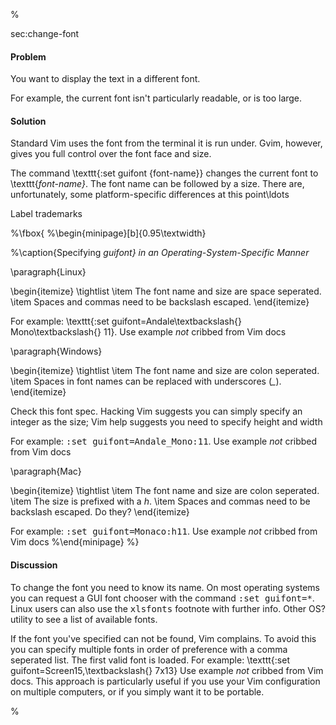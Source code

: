%

<span class="label">sec:change-font</span>

<h4>Problem</h4>

You want to display the text in a different font.

For example, the current font isn't particularly readable, or is too large.

<h4>Solution</h4>

Standard Vim uses the font from the terminal it is run under.  Gvim, however,
gives you full control over the font face and size.

The command \texttt{:set guifont \{font-name\}} changes the current font to
\texttt{<i>font-name}</i>. The font name can be followed by a size. There are,
unfortunately, some platform-specific differences at this point\ldots

<span class="todo">Label trademarks</span>

%\fbox{
%\begin{minipage}[b]{0.95\textwidth}

%\caption{Specifying <i>guifont} in an Operating-System-Specific Manner</i>

\paragraph{Linux}

\begin{itemize}
\tightlist
\item The font name and size are space seperated.
\item Spaces and commas need to be backslash escaped.
\end{itemize}

For example: \texttt{:set guifont=Andale\textbackslash{} Mono\textbackslash{} 11}. <span class="todo">Use
example *not* cribbed from Vim docs</span>

\paragraph{Windows}

\begin{itemize}
\tightlist
\item The font name and size are colon seperated.
\item Spaces in font names can be replaced with underscores (<i>\_</i>).
\end{itemize}

<span class="todo">Check this font spec. Hacking Vim suggests you can
simply specify an integer as the size; Vim help suggests you
need to specify height and width</span>

For example: <tt>:set guifont=Andale\_Mono:11</tt>. <span class="todo">Use
example *not* cribbed from Vim docs</span>

\paragraph{Mac}

\begin{itemize}
\tightlist
\item The font name and size are colon seperated.
\item The size is prefixed with a <i>h</i>.
\item Spaces and commas need to be backslash escaped. <span class="todo">Do
they?</span>
\end{itemize}

For example: <tt>:set guifont=Monaco:h11</tt>. <span class="todo">Use
example *not* cribbed from Vim docs</span>
%\end{minipage}
%}

<h4>Discussion</h4>

To change the font you need to know its name. On most operating systems you
can request a GUI font chooser with the command <tt>:set guifont=*</tt>. Linux
users can also use the <tt>xlsfonts</tt> <span class="todo">footnote with further info.
Other OS?</span> utility to see a list of available fonts.

If the font you've specified can not be found, Vim complains. To avoid this
you can specify multiple fonts in order of preference with a comma seperated
list. The first valid font is loaded. For example: \texttt{:set
guifont=Screen15,\textbackslash{} 7x13} <span class="todo">Use example *not* cribbed from Vim docs</span>. This
approach is particularly useful if you use your Vim configuration on multiple
computers, or if you simply want it to be portable. 

%
